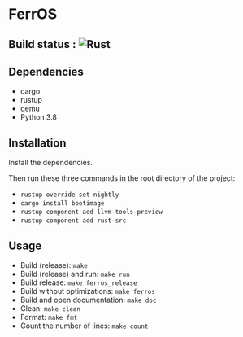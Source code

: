 # FerrOS

## Build status : ![Rust](https://github.com/Sup3Legacy/FerrOS/workflows/Rust/badge.svg)

## Dependencies
- cargo
- rustup
- qemu
- Python 3.8
## Installation
Install the dependencies.

Then run these three commands in the root directory of the project:
- `rustup override set nightly`
- `cargo install bootimage`
- `rustup component add llvm-tools-preview`
- `rustup component add rust-src`

## Usage
- Build (release): `make`
- Build (release) and run: `make run`
- Build release: `make ferros_release`
- Build without optimizations: `make ferros`
- Build and open documentation: `make doc`
- Clean: `make clean`
- Format: `make fmt`
- Count the number of lines: `make count`
